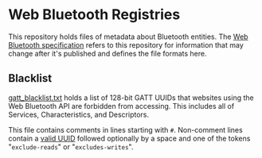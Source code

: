 # Web Bluetooth Registries

This repository holds files of metadata about Bluetooth entities. The
[Web Bluetooth specification](https://github.com/WebBluetoothCG/registries)
refers to this repository for information that may change after it's published
and defines the file formats here.

## Blacklist

[gatt_blacklist.txt](/gatt_blacklist.txt)
holds a list of 128-bit GATT UUIDs that
websites using the Web Bluetooth API are forbidden from accessing.
This includes all of Services, Characteristics, and Descriptors.

This file contains comments in lines starting with `#`.
Non-comment lines contain a [valid UUID](https://webbluetoothcg.github.io/web-bluetooth/#dfn-valid-uuid)
followed optionally by a space and one of the tokens "`exclude-reads`" or "`excludes-writes`".
